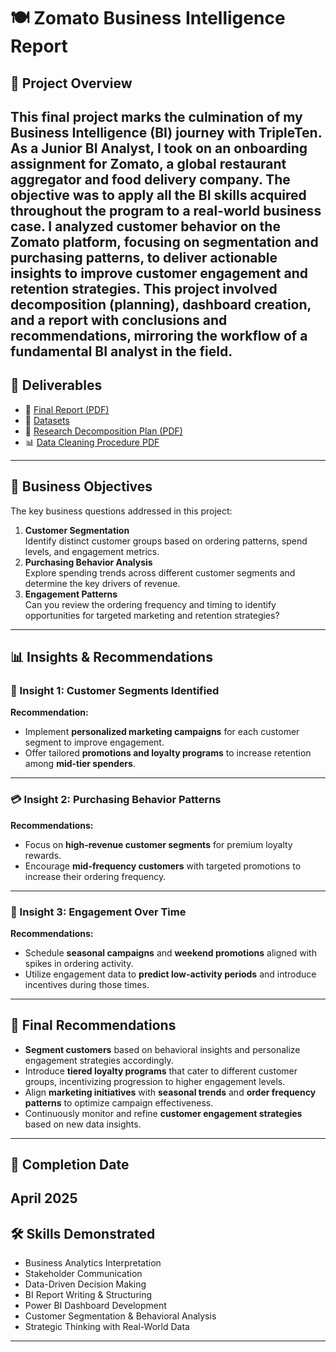 # 🍽️ Zomato Business Intelligence Report
## 🚀 Project Overview
This final project marks the culmination of my **Business Intelligence (BI)** journey with **TripleTen**. As a **Junior BI Analyst**, I took on an onboarding assignment for **Zomato**, a global restaurant aggregator and food delivery company.
The objective was to apply all the BI skills acquired throughout the program to a real-world business case. I analyzed **customer behavior** on the Zomato platform, focusing on **segmentation** and **purchasing patterns**, to deliver actionable insights to improve customer engagement and retention strategies.
This project involved **decomposition (planning)**, **dashboard creation**, and a **report with conclusions and recommendations**, mirroring the workflow of a fundamental BI analyst in the field.
---
## 📁 Deliverables
- 📝 [Final Report (PDF)](https://drive.google.com/file/d/17LC8odJKIpkPb6VPqloHeyCWfgjEJ8WU/view?usp=drive_link)
- 📄 [Datasets](https://docs.google.com/spreadsheets/d/1TNRjEwOMOeAFkUXq8iTCySQa37cjz6HR5-yjma0lSLg/edit?usp=drive_link)
- 📂 [Research Decomposition Plan (PDF)](https://drive.google.com/file/d/17M-VIY8ix9qsTO2s9lTt0A-dhG3RbuWE/view?usp=drive_link)
- 📊 [Data Cleaning Procedure PDF](https://drive.google.com/file/d/17VRNSTfvMSdJ1BVLz2kwyynK6UJ3jAtB/view?usp=drive_link)
---
## 🧠 Business Objectives
The key business questions addressed in this project:
1. **Customer Segmentation**  
   Identify distinct customer groups based on ordering patterns, spend levels, and engagement metrics.
2. **Purchasing Behavior Analysis**  
   Explore spending trends across different customer segments and determine the key drivers of revenue.
3. **Engagement Patterns**  
   Can you review the ordering frequency and timing to identify opportunities for targeted marketing and retention strategies?
---
## 📊 Insights & Recommendations
### 👥 Insight 1: Customer Segments Identified  
**Recommendation:**  
- Implement **personalized marketing campaigns** for each customer segment to improve engagement.
- Offer tailored **promotions and loyalty programs** to increase retention among **mid-tier spenders**.
---
### 💳 Insight 2: Purchasing Behavior Patterns  
**Recommendations:**  
- Focus on **high-revenue customer segments** for premium loyalty rewards.  
- Encourage **mid-frequency customers** with targeted promotions to increase their ordering frequency.
---
### 📆 Insight 3: Engagement Over Time  
**Recommendations:**  
- Schedule **seasonal campaigns** and **weekend promotions** aligned with spikes in ordering activity.  
- Utilize engagement data to **predict low-activity periods** and introduce incentives during those times.
---
## 🧾 Final Recommendations
- **Segment customers** based on behavioral insights and personalize engagement strategies accordingly.
- Introduce **tiered loyalty programs** that cater to different customer groups, incentivizing progression to higher engagement levels.
- Align **marketing initiatives** with **seasonal trends** and **order frequency patterns** to optimize campaign effectiveness.
- Continuously monitor and refine **customer engagement strategies** based on new data insights.
---
## 📅 Completion Date
**April 2025**
---
## 🛠️ Skills Demonstrated
- Business Analytics Interpretation  
- Stakeholder Communication  
- Data-Driven Decision Making  
- BI Report Writing & Structuring  
- Power BI Dashboard Development  
- Customer Segmentation & Behavioral Analysis  
- Strategic Thinking with Real-World Data
---
